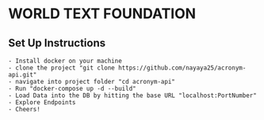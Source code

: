 # WORLD TEXT FOUNDATION

## Set Up Instructions

    - Install docker on your machine
    - clone the project "git clone https://github.com/nayaya25/acronym-api.git"
    - navigate into project folder "cd acronym-api"
    - Run "docker-compose up -d --build"
    - Load Data into the DB by hitting the base URL "localhost:PortNumber"
    - Explore Endpoints
    - Cheers!
